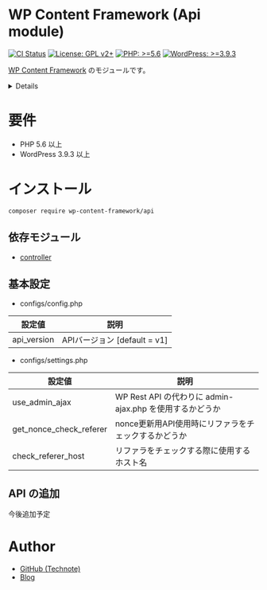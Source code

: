 # WP Content Framework (Api module)

[![CI Status](https://github.com/wp-content-framework/api/workflows/CI/badge.svg)](https://github.com/wp-content-framework/api/actions)
[![License: GPL v2+](https://img.shields.io/badge/License-GPL%20v2%2B-blue.svg)](http://www.gnu.org/licenses/gpl-2.0.html)
[![PHP: >=5.6](https://img.shields.io/badge/PHP-%3E%3D5.6-orange.svg)](http://php.net/)
[![WordPress: >=3.9.3](https://img.shields.io/badge/WordPress-%3E%3D3.9.3-brightgreen.svg)](https://wordpress.org/)

[WP Content Framework](https://github.com/wp-content-framework/core) のモジュールです。

<!-- START doctoc generated TOC please keep comment here to allow auto update -->
<!-- DON'T EDIT THIS SECTION, INSTEAD RE-RUN doctoc TO UPDATE -->
<details>
<summary>Details</summary>

- [要件](#%E8%A6%81%E4%BB%B6)
- [インストール](#%E3%82%A4%E3%83%B3%E3%82%B9%E3%83%88%E3%83%BC%E3%83%AB)
  - [依存モジュール](#%E4%BE%9D%E5%AD%98%E3%83%A2%E3%82%B8%E3%83%A5%E3%83%BC%E3%83%AB)
  - [基本設定](#%E5%9F%BA%E6%9C%AC%E8%A8%AD%E5%AE%9A)
  - [API の追加](#api-%E3%81%AE%E8%BF%BD%E5%8A%A0)
- [Author](#author)

</details>
<!-- END doctoc generated TOC please keep comment here to allow auto update -->

# 要件
- PHP 5.6 以上
- WordPress 3.9.3 以上

# インストール

``` composer require wp-content-framework/api ```

## 依存モジュール
* [controller](https://github.com/wp-content-framework/controller)

## 基本設定
- configs/config.php

|設定値|説明|
|---|---|
|api_version|APIバージョン \[default = v1]|

- configs/settings.php

|設定値|説明|
|---|---|
|use_admin_ajax|WP Rest API の代わりに admin-ajax.php を使用するかどうか|
|get_nonce_check_referer|nonce更新用API使用時にリファラをチェックするかどうか|
|check_referer_host|リファラをチェックする際に使用するホスト名|

## API の追加
今後追加予定

# Author
- [GitHub (Technote)](https://github.com/technote-space)
- [Blog](https://technote.space)
